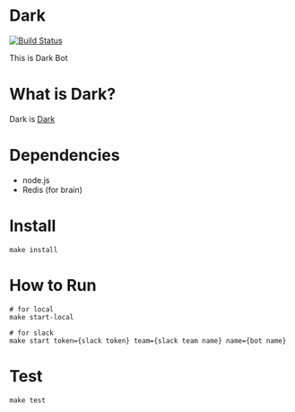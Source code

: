 # Dark

[![Build Status](https://travis-ci.org/ngineerxiv/dark-bot.svg)](https://travis-ci.org/ngineerxiv/dark-bot)

This is Dark Bot

# What is Dark?

Dark is [Dark](https://ngineerxiv.doorkeeper.jp/)

# Dependencies

* node.js 
* Redis (for brain)

# Install

```
make install
```

# How to Run

```
# for local
make start-local

# for slack
make start token={slack token} team={slack team name} name={bot name}
```

# Test

```
make test
```
